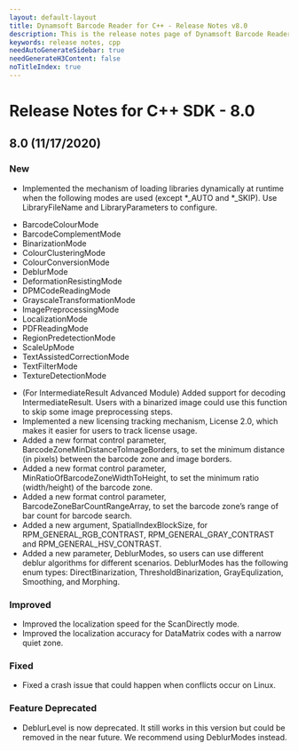```yaml
---
layout: default-layout
title: Dynamsoft Barcode Reader for C++ - Release Notes v8.0
description: This is the release notes page of Dynamsoft Barcode Reader for C++ v8.0.
keywords: release notes, cpp
needAutoGenerateSidebar: true
needGenerateH3Content: false
noTitleIndex: true
---
```


# Release Notes for C++ SDK - 8.0

## 8.0 (11/17/2020)

### New

- Implemented the mechanism of loading libraries dynamically at runtime when the following modes are used (except *_AUTO and *_SKIP). Use LibraryFileName and LibraryParameters to configure.
 * BarcodeColourMode
 * BarcodeComplementMode
 * BinarizationMode
 * ColourClusteringMode
 * ColourConversionMode
 * DeblurMode
 * DeformationResistingMode
 * DPMCodeReadingMode
 * GrayscaleTransformationMode
 * ImagePreprocessingMode
 * LocalizationMode
 * PDFReadingMode
 * RegionPredetectionMode
 * ScaleUpMode
 * TextAssistedCorrectionMode
 * TextFilterMode
 * TextureDetectionMode 
- (For IntermediateResult Advanced Module) Added support for decoding IntermediateResult. Users with a binarized image could use this function to skip some image preprocessing steps.
- Implemented a new licensing tracking mechanism, License 2.0, which makes it easier for users to track license usage. 
- Added a new format control parameter, BarcodeZoneMinDistanceToImageBorders, to set the minimum distance (in pixels) between the barcode zone and image borders.
- Added a new format control parameter, MinRatioOfBarcodeZoneWidthToHeight, to set the minimum ratio (width/height) of the barcode zone.
- Added a new format control parameter, BarcodeZoneBarCountRangeArray, to set the barcode zone’s range of bar count for barcode search.
- Added a new argument, SpatialIndexBlockSize, for RPM_GENERAL_RGB_CONTRAST, RPM_GENERAL_GRAY_CONTRAST and RPM_GENERAL_HSV_CONTRAST.
- Added a new parameter, DeblurModes, so users can use different deblur algorithms for different scenarios. DeblurModes has the following enum types: DirectBinarization, ThresholdBinarization, GrayEqulization, Smoothing, and Morphing.

### Improved

- Improved the localization speed for the ScanDirectly mode.
- Improved the localization accuracy for DataMatrix codes with a narrow quiet zone.

### Fixed

- Fixed a crash issue that could happen when conflicts occur on Linux.

### Feature Deprecated

- DeblurLevel is now deprecated. It still works in this version but could be removed in the near future. We recommend using DeblurModes instead.